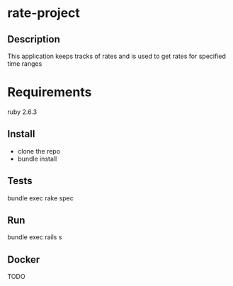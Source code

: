 # rate-project
## Description
This application keeps tracks of rates and is used to get rates for specified time ranges

# Requirements
ruby  2.6.3

## Install
* clone the repo
* bundle install

## Tests
bundle exec rake spec

## Run
bundle exec rails s

## Docker
TODO


